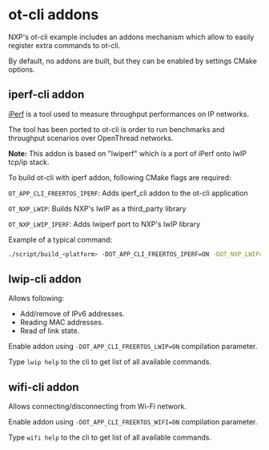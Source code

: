 # ot-cli addons

NXP's ot-cli example includes an addons mechanism which allow to easily register extra commands to ot-cli.

By default, no addons are built, but they can be enabled by settings CMake options.

## iperf-cli addon

[iPerf](https://github.com/esnet/iperf) is a tool used to measure throughput performances on IP networks.

The tool has been ported to ot-cli is order to run benchmarks and throughput scenarios over OpenThread networks.

**Note:** This addon is based on "lwiperf" which is a port of iPerf onto lwIP tcp/ip stack.

To build ot-cli with iperf addon, following CMake flags are required:

`OT_APP_CLI_FREERTOS_IPERF`: Adds iperf_cli addon to the ot-cli application

`OT_NXP_LWIP`: Builds NXP's lwIP as a third_party library

`OT_NXP_LWIP_IPERF`: Adds lwiperf port to NXP's lwIP library

Example of a typical command:

```bash
./script/build_<platform> -DOT_APP_CLI_FREERTOS_IPERF=ON -DOT_NXP_LWIP=ON -DOT_NXP_LWIP_IPERF=ON
```

## lwip-cli addon
Allows following:
 - Add/remove of IPv6 addresses.
 - Reading MAC addresses.
 - Read of link state.

Enable addon using `-DOT_APP_CLI_FREERTOS_LWIP=ON` compilation parameter.

Type `lwip help` to the cli to get list of all available commands.

## wifi-cli addon
Allows connecting/disconnecting from Wi-Fi network.

Enable addon using `-DOT_APP_CLI_FREERTOS_WIFI=ON` compilation parameter.

Type `wifi help` to the cli to get list of all available commands.
